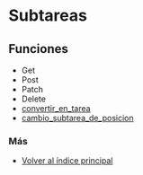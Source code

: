 # Subtareas

## Funciones

  * Get
  * Post  
  * Patch  
  * Delete 
  * [convertir_en_tarea](./convertir_en_tarea.md)
  * [cambio_subtarea_de_posicion](./cambio_subtarea_de_posicion.md)

### Más

  * [Volver al índice principal](../README.md)

